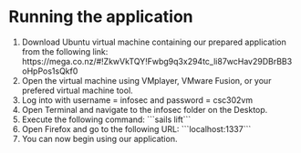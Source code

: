 # Running the application
<ol>
	<li>
		Download Ubuntu virtual machine containing our prepared application from the following link: https://mega.co.nz/#!ZkwVkTQY!Fwbg9q3x294tc_li87wcHav29DBrBB3oHpPos1sQkf0
	</li>
	<li>
		Open the virtual machine using VMplayer, VMware Fusion, or your prefered virtual machine tool.
	</li>
	<li>
		Log into with username = infosec and password = csc302vm
	</li>
	<li>
		Open Terminal and navigate to the infosec folder on the Desktop.
	</li>
	<li>
		Execute the following command: ```sails lift```
	</li>
	<li>
		Open Firefox and go to the following URL: ```localhost:1337```
	</li>
	<li>
		You can now begin using our application.
	</li>
</ol>